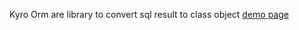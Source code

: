 Kyro Orm are library to convert sql result to class object [demo page](http://evilkyro1965.github.io/Kyro-ORM/ "Documentation")
